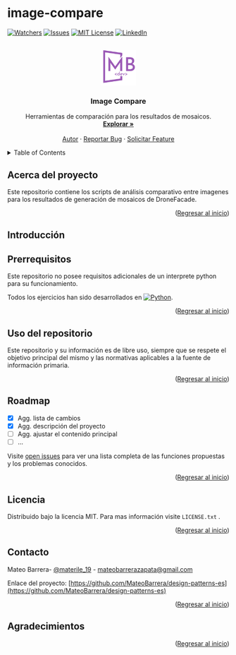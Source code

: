 # image-compare

<a name="readme-top"></a>

<!-- Section by othneildrew/Best-README-Template

*** Thanks for checking out the Best-README-Template. If you have a suggestion
*** that would make this better, please fork the repo and create a pull request
*** or simply open an issue with the tag "enhancement".
*** Don't forget to give the project a star!
*** Thanks again! Now go create something AMAZING! :D
-->

<!-- PROJECT SHIELDS -->
<!-- Section by othneildrew/Best-README-Template
*** I'm using markdown "reference style" links for readability.
*** Reference links are enclosed in brackets [ ] instead of parentheses ( ).
*** See the bottom of this document for the declaration of the reference variables
*** for contributors-url, forks-url, etc. This is an optional, concise syntax you may use.
*** https://www.markdownguide.org/basic-syntax/#reference-style-links
-->

[![Watchers][watchers-shield]][watchers-url]
[![Issues][issues-shield]][issues-url]
[![MIT License][license-shield]][license-url]
[![LinkedIn][linkedin-shield]][linkedin-url]

<!-- PROJECT LOGO -->
<br />
<div align="center">
  <a href="https://github.com/MateoBarrera/design-patterns-es">
    <img src="src/MB_lila_dev.png" alt="Logo MB" width="80" height="80">
  </a>

  <h3 align="center">Image Compare</h3>

  <p align="center">
    Herramientas de comparación para los resultados de mosaicos.
    <br />
    <a href="https://github.com/MateoBarrera/design-patterns-es"><strong>Explorar »</strong></a>
    <br />
    <br />
    <a href="https://github.com/MateoBarrera">Autor</a>
    ·
    <a href="https://github.com/MateoBarrera/design-patterns-es/issues">Reportar Bug</a>
    ·
    <a href="https://github.com/MateoBarrera/design-patterns-es/issues">Solicitar Feature</a>
  </p>
</div>

<!-- TABLE OF CONTENTS -->
<details>
  <summary>Table of Contents</summary>
  <ol>
    <li><a href="#acerca-del-proyecto">Acerca del proyecto</a></li>
    <li><a href="#introducción">Introducción</a></li>
    <li><a href="#uso-del-repositorio">Uso del repositorio</a></li>
    <li><a href="#roadmap">Roadmap</a></li>
    <li><a href="#licencia">Licencia</a></li>
    <li><a href="#contacto">Contacto</a></li>
    <li><a href="#agradecimientos">Agradecimientos</a></li>
  </ol>
</details>

<!-- ABOUT THE PROJECT -->

## Acerca del proyecto

Este repositorio contiene los scripts de análisis comparativo entre imagenes para los resultados de generación de mosaicos de DroneFacade.

<p align="right">(<a href="#readme-top">Regresar al inicio</a>)</p>

<!-- GETTING STARTED -->

## Introducción


## Prerrequisitos

Este repositorio no posee requisitos adicionales de un interprete python para su funcionamiento.

Todos los ejercicios han sido desarrollados en [![Python][python-shield]][python-url].

<p align="right">(<a href="#readme-top">Regresar al inicio</a>)</p>

<!-- USAGE EXAMPLES -->

## Uso del repositorio

Este repositorio y su información es de libre uso, siempre que se respete el objetivo principal del mismo y las normativas aplicables a la fuente de información primaria.

<p align="right">(<a href="#readme-top">Regresar al inicio</a>)</p>

<!-- ROADMAP -->

## Roadmap

- [x] Agg. lista de cambios
- [x] Agg. descripción del proyecto
- [ ] Agg. ajustar el contenido principal
- [ ] ...

Visite [open issues](https://github.com/MateoBarrera/image-compare/issues) para ver una lista completa de las funciones propuestas y los problemas conocidos.

<p align="right">(<a href="#readme-top">Regresar al inicio</a>)</p>

<!-- CONTRIBUTING -->
<!--
## Contribuir

 Contributions are what make the open source community such an amazing place to learn, inspire, and create. Any contributions you make are **greatly appreciated**.

If you have a suggestion that would make this better, please fork the repo and create a pull request. You can also simply open an issue with the tag "enhancement".
Don't forget to give the project a star! Thanks again!

1. Fork the Project
2. Create your Feature Branch (`git checkout -b feature/AmazingFeature`)
3. Commit your Changes (`git commit -m 'Add some AmazingFeature'`)
4. Push to the Branch (`git push origin feature/AmazingFeature`)
5. Open a Pull Request

<p align="right">(<a href="#readme-top">Regresar al inicio</a>)</p>
 -->
<!-- LICENSE -->

## Licencia

Distribuido bajo la licencia MIT. Para mas información visite `LICENSE.txt` .

<p align="right">(<a href="#readme-top">Regresar al inicio</a>)</p>

<!-- CONTACT -->

## Contacto

Mateo Barrera- [@materile_19](https://twitter.com/materile_19) - mateobarrerazapata@gmail.com

Enlace del proyecto: [https://github.com/MateoBarrera/design-patterns-es](https://github.com/MateoBarrera/design-patterns-es)

<p align="right">(<a href="#readme-top">Regresar al inicio</a>)</p>

<!-- ACKNOWLEDGMENTS -->

## Agradecimientos

<!-- Use this space to list resources you find helpful and would like to give credit to. I've included a few of my favorites to kick things off!

- [Choose an Open Source License](https://choosealicense.com)
- [GitHub Emoji Cheat Sheet](https://www.webpagefx.com/tools/emoji-cheat-sheet)
- [Malven's Flexbox Cheatsheet](https://flexbox.malven.co/)
- [Malven's Grid Cheatsheet](https://grid.malven.co/)
- [Img Shields](https://shields.io)
- [GitHub Pages](https://pages.github.com)
- [Font Awesome](https://fontawesome.com)
- [React Icons](https://react-icons.github.io/react-icons/search) -->

<p align="right">(<a href="#readme-top">Regresar al inicio</a>)</p>

<!-- MARKDOWN LINKS & IMAGES -->
<!-- https://www.markdownguide.org/basic-syntax/#reference-style-links -->
<!-- examples -->

[contributors-shield]: https://img.shields.io/github/contributors/othneildrew/Best-README-Template.svg?style=for-the-badge
[contributors-url]: https://github.com/MateoBarrera/design-patterns-es/graphs/contributors
[forks-shield]: https://img.shields.io/github/forks/othneildrew/Best-README-Template.svg?style=for-the-badge
[forks-url]: https://github.com/MateoBarrera/design-patterns-es/network/members
[stars-shield]: https://img.shields.io/github/stars/othneildrew/Best-README-Template.svg?style=for-the-badge
[stars-url]: https://github.com/MateoBarrera/design-patterns-es/stargazers

<!-- examples -->

<!-- main -->

[watchers-shield]: https://img.shields.io/github/watchers/MateoBarrera/design-patterns-es?style=for-the-badge
[watchers-url]: https://github.com/MateoBarrera/design-patterns-es
[issues-shield]: https://img.shields.io/bitbucket/issues-raw/MateoBarrera/design-patterns-es?style=for-the-badge
[issues-url]: https://github.com/MateoBarrera/design-patterns-es/issues
[license-shield]: https://img.shields.io/github/license/othneildrew/Best-README-Template.svg?style=for-the-badge
[license-url]: https://github.com/MateoBarrera/design-patterns-es/blob/master/LICENSE.txt
[linkedin-shield]: https://img.shields.io/badge/-LinkedIn-black.svg?style=for-the-badge&logo=linkedin&colorB=555
[linkedin-url]: https://www.linkedin.com/in/mateobarrerazapata
[python-shield]: https://img.shields.io/badge/python-3.10.6-green?style=for-the-badge&logo=python
[python-url]: https://www.python.org/

<!-- main -->
